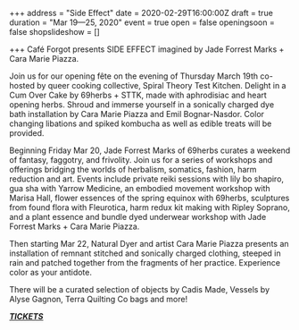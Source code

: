 +++
address = "Side Effect"
date = 2020-02-29T16:00:00Z
draft = true
duration = "Mar 19—25, 2020"
event = true
open = false
openingsoon = false
shopslideshow = []

+++
Café Forgot presents SIDE EFFECT imagined by Jade Forrest Marks + Cara Marie Piazza.

Join us for our opening fête on the evening of Thursday March 19th co-hosted by queer cooking collective, Spiral Theory Test Kitchen. Delight in a Cum Over Cake by 69herbs + STTK, made with aphrodisiac and heart opening herbs. Shroud and immerse yourself in a sonically charged dye bath installation by Cara Marie Piazza and Emil Bognar-Nasdor. Color changing libations and spiked kombucha as well as edible treats will be provided.

Beginning Friday Mar 20, Jade Forrest Marks of 69herbs curates a weekend of fantasy, faggotry, and frivolity. Join us for a series of workshops and offerings bridging the worlds of herbalism, somatics, fashion, harm reduction and art. Events include private reiki sessions with lily bo shapiro, gua sha with Yarrow Medicine, an embodied movement workshop with Marisa Hall, flower essences of the spring equinox with 69herbs, sculptures from found flora with Fleurotica, harm redux kit making with Ripley Soprano, and a plant essence and bundle dyed underwear workshop with Jade Forrest Marks + Cara Marie Piazza.

Then starting Mar 22, Natural Dyer and artist Cara Marie Piazza presents an installation of remnant stitched and sonically charged clothing, steeped in rain and patched together from the fragments of her practice. Experience color as your antidote.

There will be a curated selection of objects by Cadis Made, Vessels by Alyse Gagnon, Terra Quilting Co bags and more!

[**_TICKETS_**](https://www.eventbrite.com/e/side-effect-tickets-97539901471 "side-effect")
